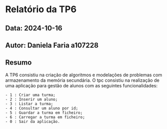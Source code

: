 # Relatório da TP6
## Data: 2024-10-16
## Autor: Daniela Faria a107228
## Resumo
A TP6 consistiu na criação de algoritmos e modelações de problemas com armazenamento da memória secundária.
O tpc consistiu na realização de uma aplicação para gestão de alunos com as seguintes funcionalidades:

    - 1 : Criar uma turma;
    - 2 : Inserir um aluno;
    - 3 : Listar a turma;
    - 4 : Consultar um aluno por id;
    - 5 : Guardar a turma em ficheiro;
    - 6 : Carregar a turma em ficheiro;
    - 0 : Sair da aplicação.
